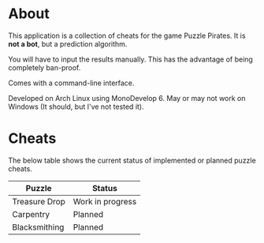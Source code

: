 # About

This application is a collection of cheats for the game Puzzle Pirates. It is **not a bot**, but a prediction algorithm.

You will have to input the results manually. This has the advantage of being completely ban-proof.

Comes with a command-line interface.

Developed on Arch Linux using MonoDevelop 6.
May or may not work on Windows (It should, but I've not tested it).

# Cheats

The below table shows the current status of implemented or planned puzzle cheats.

|Puzzle|Status|
|-|-|
|Treasure Drop|Work in progress|
|Carpentry|Planned|
|Blacksmithing|Planned|
